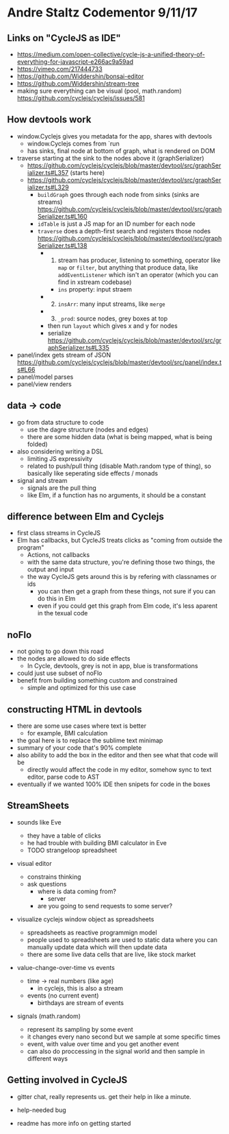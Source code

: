 # Andre Staltz Codementor 9/11/17

## Links on "CycleJS as IDE"

* https://medium.com/open-collective/cycle-js-a-unified-theory-of-everything-for-javascript-e266ac9a59ad
* https://vimeo.com/217444733
* https://github.com/Widdershin/bonsai-editor
* https://github.com/Widdershin/stream-tree
* making sure everything can be visual (pool, math.random) https://github.com/cyclejs/cyclejs/issues/581


## How devtools work

* window.Cyclejs gives you metadata for the app, shares with devtools
  * window.Cyclejs comes from `run 
  * has sinks, final node at bottom of graph, what is rendered on DOM
* traverse starting at the sink to the nodes above it (graphSerializer)
  * https://github.com/cyclejs/cyclejs/blob/master/devtool/src/graphSerializer.ts#L357 (starts here)
  * https://github.com/cyclejs/cyclejs/blob/master/devtool/src/graphSerializer.ts#L329
    * `buildGraph` goes through each node from sinks (sinks are streams) https://github.com/cyclejs/cyclejs/blob/master/devtool/src/graphSerializer.ts#L160
    * `idTable` is just a JS map for an ID number for each node
    * `traverse` does a depth-first search and registers those nodes https://github.com/cyclejs/cyclejs/blob/master/devtool/src/graphSerializer.ts#L138 
      * 1) stream has producer, listening to something, operator like `map` or `filter`, but anything that produce data, like `addEventListener` which isn't an operator (which you can find in xstream codebase)
        * `ins` property: input straem 
      * 2) `insArr`: many input streams, like `merge`
      * 3) `_prod`: source nodes, grey boxes at top
      * then run `layout` which gives x and y for nodes
      * serialize https://github.com/cyclejs/cyclejs/blob/master/devtool/src/graphSerializer.ts#L335
* panel/index gets stream of JSON https://github.com/cyclejs/cyclejs/blob/master/devtool/src/panel/index.ts#L66
* panel/model parses
* panel/view renders


## data -> code

* go from data structure to code
  * use the dagre structure (nodes and edges)
  * there are some hidden data (what is being mapped, what is being folded)
* also considering writing a DSL
  * limiting JS expressivity
  * related to push/pull thing (disable Math.random type of thing), so basically like seperating side effects / monads
* signal and stream
  * signals are the pull thing
  * like Elm, if a function has no arguments, it should be a constant

## difference between Elm and Cyclejs

* first class streams in CycleJS
* Elm has callbacks, but CycleJS treats clicks as "coming from outside the program"
  * Actions, not callbacks
  * with the same data structure, you're defining those two things, the output and input
  * the way CycleJS gets around this is by refering with classnames or ids
    * you can then get a graph from these things, not sure if you can do this in Elm
    * even if you could get this graph from Elm code, it's less aparent in the texual code
  

## noFlo

* not going to go down this road
* the nodes are allowed to do side effects
  * In Cycle, devtools, grey is not in app, blue is transformations 
* could just use subset of noFlo
* benefit from building something custom and constrained
  * simple and optimized for this use case

## constructing HTML in devtools

* there are some use cases where text is better
  * for example, BMI calculation
* the goal here is to replace the sublime text minimap
* summary of your code that's 90% complete
* also ability to add the box in the editor and then see what that code will be
  * directly would affect the code in my editor, somehow sync to text editor, parse code to AST 
* eventually if we wanted 100% IDE then snipets for code in the boxes


## StreamSheets

* sounds like Eve
  * they have a table of clicks
  * he had trouble with building BMI calculator in Eve
  * TODO strangeloop spreadsheet

  
* visual editor
  * constrains thinking
  * ask questions
    * where is data coming from? 
      * server
    * are you going to send requests to some server?


* visualize cyclejs window object as spreadsheets
  * spreadsheets as reactive programmign model
  * people used to spreadsheets are used to static data where you can manually update data which will then update data
  * there are some live data cells that are live, like stock market
  

* value-change-over-time vs events
  * time -> real numbers (like age)
    * in cyclejs, this is also a stream 
  * events (no current event)
    * birthdays are stream of events 

* signals (math.random)
  * represent its sampling by some event
  * it changes every nano second but we sample at some specific times
  * event, with value over time and you get another event
  * can also do proccessing in the signal world and then sample in different ways


## Getting involved in CycleJS

* gitter chat, really represents us. get their help in like a minute.

* help-needed bug
  
* readme has more info on getting started



